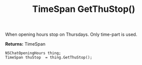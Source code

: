 ﻿---
uid: crmscript_ref_NSChatOpeningHours_GetThuStop
title: TimeSpan GetThuStop()
intellisense: NSChatOpeningHours.GetThuStop
keywords: NSChatOpeningHours, GetThuStop
so.topic: reference
---

When opening hours stop on Thursdays. Only time-part is used.

**Returns:** TimeSpan


```crmscript
NSChatOpeningHours thing;
TimeSpan thuStop  = thing.GetThuStop();
```



